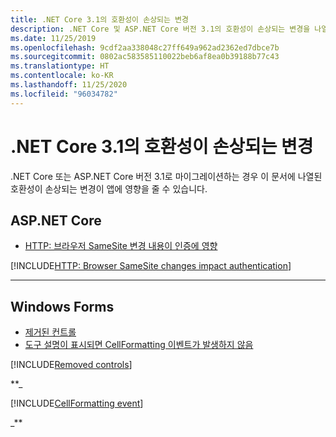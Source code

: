 ```yaml
---
title: .NET Core 3.1의 호환성이 손상되는 변경
description: .NET Core 및 ASP.NET Core 버전 3.1의 호환성이 손상되는 변경을 나열합니다.
ms.date: 11/25/2019
ms.openlocfilehash: 9cdf2aa338048c27ff649a962ad2362ed7dbce7b
ms.sourcegitcommit: 0802ac583585110022beb6af8ea0b39188b77c43
ms.translationtype: HT
ms.contentlocale: ko-KR
ms.lasthandoff: 11/25/2020
ms.locfileid: "96034782"
---
```

# <a name="breaking-changes-in-net-core-31"></a>.NET Core 3.1의 호환성이 손상되는 변경

.NET Core 또는 ASP.NET Core 버전 3.1로 마이그레이션하는 경우 이 문서에 나열된 호환성이 손상되는 변경이 앱에 영향을 줄 수 있습니다.

## <a name="aspnet-core"></a>ASP.NET Core

- [HTTP: 브라우저 SameSite 변경 내용이 인증에 영향](#http-browser-samesite-changes-impact-authentication)

[!INCLUDE[HTTP: Browser SameSite changes impact authentication](~/includes/core-changes/aspnetcore/3.1/http-cookie-samesite-authn-impacts.md)]

***

## <a name="windows-forms"></a>Windows Forms

- [제거된 컨트롤](#removed-controls)
- [도구 설명이 표시되면 CellFormatting 이벤트가 발생하지 않음](#cellformatting-event-not-raised-if-tooltip-is-shown)

[!INCLUDE[Removed controls](~/includes/core-changes/windowsforms/3.1/remove-controls-3.1.md)]

**_

[!INCLUDE[CellFormatting event](~/includes/core-changes/windowsforms/3.1/cellformatting-event-not-raised.md)]

_**
